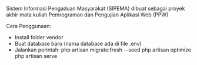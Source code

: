 Sistem Informasi Pengaduan Masyarakat (SIPEMA) dibuat sebagai proyek akhir mata kuliah Pemrograman dan Pengujian Aplikasi Web (PPW)

Cara Penggunaan:
- Install folder vendor
- Buat database baru (nama database ada di file .env)
- Jalankan perintah:
php artisan migrate:fresh --seed
php artisan optimize
php artisan serve

